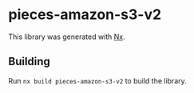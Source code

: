 # pieces-amazon-s3-v2

This library was generated with [Nx](https://nx.dev).

## Building

Run `nx build pieces-amazon-s3-v2` to build the library.

